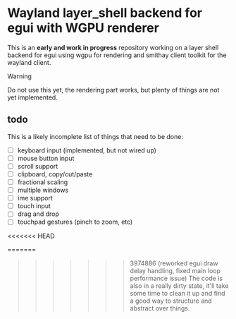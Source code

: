 # Wayland layer_shell backend for egui with WGPU renderer

This is an **early and work in progress** repository working on a layer shell backend for egui using wgpu for rendering and smithay client toolkit for the wayland client.

> [!WARNING]
> Do not use this yet, the rendering part works, but plenty of things are not yet implemented.

## todo

This is a likely incomplete list of things that need to be done:

- [ ] keyboard input (implemented, but not wired up)
- [ ] mouse button input
- [ ] scroll support
- [ ] clipboard, copy/cut/paste
- [ ] fractional scaling
- [ ] multiple windows
- [ ] ime support
- [ ] touch input
- [ ] drag and drop
- [ ] touchpad gestures (pinch to zoom, etc)

<<<<<<< HEAD

=======
>>>>>>> 3974886 (reworked egui draw delay handling, fixed main loop performance issue)
The code is also in a really dirty state, it'll take some time to clean it up and find a good way to structure and abstract over things.
